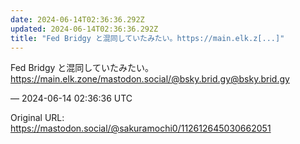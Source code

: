 ```yaml
---
date: 2024-06-14T02:36:36.292Z
updated: 2024-06-14T02:36:36.292Z
title: "Fed Bridgy と混同していたみたい。https://main.elk.z[...]"
---
```


<p>Fed Bridgy と混同していたみたい。<br /><a href="https://main.elk.zone/mastodon.social/@bsky.brid.gy@bsky.brid.gy" target="_blank" rel="nofollow noopener" translate="no"><span class="invisible">https://</span><span class="ellipsis">main.elk.zone/mastodon.social/</span><span class="invisible">@bsky.brid.gy@bsky.brid.gy</span></a></p>

&mdash; 2024-06-14 02:36:36 UTC

Original URL: https://mastodon.social/@sakuramochi0/112612645030662051
